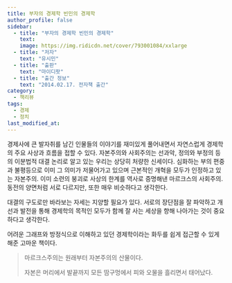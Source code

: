 ```yaml
---
title: 부자의 경제학 빈민의 경제학
author_profile: false
sidebar:
  - title: "부자의 경제학 빈민의 경제학"
    text:
    image: https://img.ridicdn.net/cover/793001084/xxlarge
  - title: "저자"
    text: "유시민"
  - title: "출판"
    text: "마이디팟"
  - title: "출간 정보"
    text: "2014.02.17. 전자책 출간"
category:
  - 책리뷰
tags:
  - 경제
  - 정치
last_modified_at:
---
```


경제사에 큰 발자취를 남긴 인물들의 이야기를 재미있게 풀어내면서 자연스럽게 경제학의 주요 사상과 흐름을 접할 수 있다. 자본주의와 사회주의는 선과악, 정의와 부정의 등의 이분법적 대결 논리로 알고 있는 우리는 상당히 처량한 신세이다. 심화하는 부의 편중과 불평등으로 이미 그 의미가 저물어가고 있으며 근본적인 개혁을 모두가 인정하고 있는 자본주의. 이미 소련의 붕괴로 사상의 한계를 역사로 증명해낸 마르크스의 사회주의. 동전의 양면처럼 서로 다르지만, 또한 매우 비슷하다고 생각한다. 

대결의 구도로만 바라보는 자세는 지양할 필요가 있다. 서로의 장단점을 잘 파악하고 개선과 발전을 통해 경제학의 목적인 모두가 함께 잘 사는 세상을 향해 나아가는 것이 중요하다고 생각한다. 

어려운 그래프와 방정식으로 이해하고 있던 경제학이라는 화두를 쉽게 접근할 수 있게 해준 고마운 책이다. 

> 마르크스주의는 원래부터 자본주의의 산물이다. 
>
> 자본은 머리에서 발끝까지 모든 땀구멍에서 피와 오물을 흘리면서 태어났다. 

